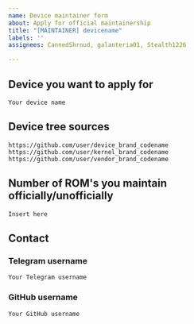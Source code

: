 ```yaml
---
name: Device maintainer form
about: Apply for official maintainership
title: "[MAINTAINER] devicename"
labels: ''
assignees: CannedShroud, galanteria01, Stealth1226

---
```


## Device you want to apply for
```
Your device name
```

## Device tree sources
<!--
* Must be public on GitHub/GitLab
* Must add kernel and vendor as well
* Authorship should be proper
* Add common trees if applicable
-->
```
https://github.com/user/device_brand_codename
https://github.com/user/kernel_brand_codename
https://github.com/user/vendor_brand_codename
```

## Number of ROM's you maintain officially/unofficially
```
Insert here
```

## Contact

### Telegram username
```
Your Telegram username
```

### GitHub username
```
Your GitHub username
```
